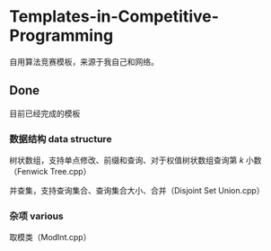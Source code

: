 # Templates-in-Competitive-Programming

自用算法竞赛模板，来源于我自己和网络。

## Done

目前已经完成的模板

### 数据结构 data structure

树状数组，支持单点修改、前缀和查询、对于权值树状数组查询第 $k$ 小数（Fenwick Tree.cpp）

并查集，支持查询集合、查询集合大小、合并（Disjoint Set Union.cpp）

### 杂项 various

取模类（ModInt.cpp）
